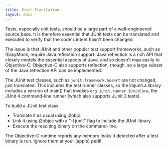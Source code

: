 ```yaml
---
title: JUnit Translation
layout: docs
---
```


Tests, especially unit tests, should be a large part of a well-engineered source base.  It is therefore essential that JUnit tests can be translated and executed to verify that the code's intent hasn't been changed.

The issue is that JUnit and other popular test support frameworks, such as !EasyMock, require Java reflection support.  Java reflection is a rich API that closely models the essential aspects of Java, and so doesn't map easily to Objective-C.  Objective-C also supports reflection, though, so a large subset of the Java reflection API can be implemented.

The JUnit test classes, such as `junit.framework.Assert` are not changed, just translated. This includes the test runner classes, so the libjunit.a library includes a version of main() that invokes `org.junit.runner.JUnitCore`, the JUnit 4 command-line runner (which also supports JUnit 3 tests).

To build a JUnit test class:

 * Translate it as usual using j2objc.
 * Link it using j2objcc with a "-l junit" flag to include the JUnit library.
 * Execute the resulting binary on the command-line.

The Objective-C runtime reports any memory leaks it detected after a test binary is run. Ignore them at your (app's) peril!
